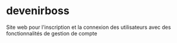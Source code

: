 # devenirboss
Site web pour l'inscription et la connexion des utilisateurs avec des fonctionnalités de gestion de compte
